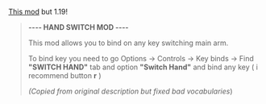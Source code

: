 [This mod](https://www.curseforge.com/minecraft/mc-mods/hand-switch) but 1.19!


> **---- HAND SWITCH MOD ----**
> 
> This mod allows you to bind on any key switching main arm.
>
> To bind key you need to go Options -> Controls -> Key binds -> Find **"SWITCH HAND"** tab and option **"Switch Hand"** and bind any key ( i recommend button **r** )
>
> *(Copied from original description but fixed bad vocabularies*)